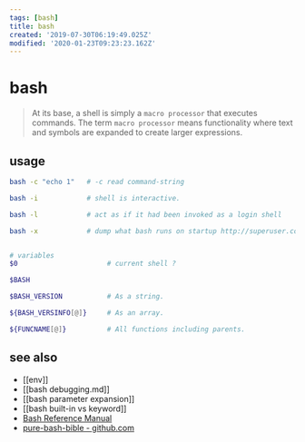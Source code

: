 ```yaml
---
tags: [bash]
title: bash
created: '2019-07-30T06:19:49.025Z'
modified: '2020-01-23T09:23:23.162Z'
---
```


# bash

> At its base, a shell is simply a `macro processor` that executes commands. The term `macro processor` means functionality where text and symbols are expanded to create larger expressions. 

## usage
```sh
bash -c "echo 1"   # -c read command-string

bash -i            # shell is interactive.

bash -l            # act as if it had been invoked as a login shell

bash -x            # dump what bash runs on startup http://superuser.com/a/144777


# variables
$0                      # current shell ?

$BASH

$BASH_VERSION           # As a string.

${BASH_VERSINFO[@]}     # As an array.

${FUNCNAME[@]}          # All functions including parents.
```

## see also
- [[env]]
- [[bash debugging.md]]
- [[bash parameter expansion]]
- [[bash built-in vs keyword]]
- [Bash Reference Manual](https://www.gnu.org/software/bash/manual/bash.html?#What-is-a-shell_003f)
- [pure-bash-bible - github.com](https://github.com/dylanaraps/pure-bash-bible)
